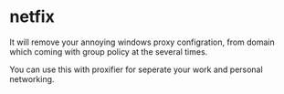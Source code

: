 # netfix

It will remove your annoying windows proxy configration,
from domain which coming with group policy at the several times.

You can use this with proxifier for seperate your work and personal networking.
